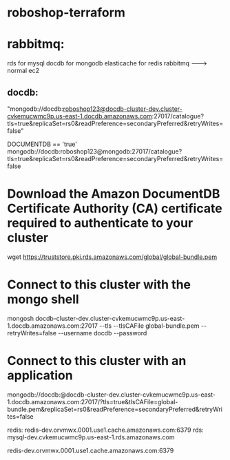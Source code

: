 # roboshop-terraform


rabbitmq:
========

rds for mysql
docdb for mongodb
elasticache for redis
rabbitmq ---> normal ec2





docdb:
------
"mongodb://docdb:roboshop123@docdb-cluster-dev.cluster-cvkemucwmc9p.us-east-1.docdb.amazonaws.com:27017/catalogue?tls=true&replicaSet=rs0&readPreference=secondaryPreferred&retryWrites=false"

DOCUMENTDB == 'true'
mongodb://docdb:roboshop123@mongodb:27017/catalogue?tls=true&replicaSet=rs0&readPreference=secondaryPreferred&retryWrites=false

Download the Amazon DocumentDB Certificate Authority (CA) certificate required to authenticate to your cluster
==============================================================================================================
wget https://truststore.pki.rds.amazonaws.com/global/global-bundle.pem

Connect to this cluster with the mongo shell
==============================================
mongosh docdb-cluster-dev.cluster-cvkemucwmc9p.us-east-1.docdb.amazonaws.com:27017 --tls --tlsCAFile global-bundle.pem --retryWrites=false --username docdb --password <insertYourPassword>

Connect to this cluster with an application
============================================
mongodb://docdb:<insertYourPassword>@docdb-cluster-dev.cluster-cvkemucwmc9p.us-east-1.docdb.amazonaws.com:27017/?tls=true&tlsCAFile=global-bundle.pem&replicaSet=rs0&readPreference=secondaryPreferred&retryWrites=false


redis:  redis-dev.orvmwx.0001.use1.cache.amazonaws.com:6379
rds: mysql-dev.cvkemucwmc9p.us-east-1.rds.amazonaws.com

redis-dev.orvmwx.0001.use1.cache.amazonaws.com:6379